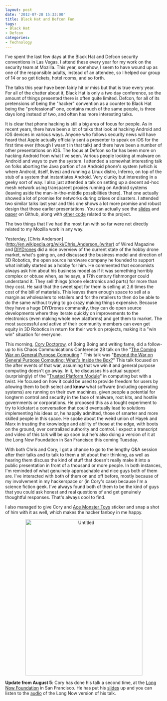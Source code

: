 ```yaml
--- 
layout: post
date: '2012-07-28 15:33:00'
title: Black Hat and Defcon Fun
tags: 
- Black Hat
- Defcon
categories:
- Technology
---
```

I've spent the last few days at the Black Hat and Defcon security conventions in Las Vegas. I attend these every year for my work on the security team at Mozilla. This year, somehow, I seem to have wound up as one of the responsible adults, instead of an attendee, so I helped our group of 14 or so get tickets, hotel rooms, and so forth. 

The talks this year have been fairly hit or miss but that is true every year. For all of the chatter about it, Black Hat is only a two day conference, so the amount of things presented there is often quite limited. Defcon, for all of its pretensions of being the "hacker" convention as a counter to Black Hat being the "professional" one, contains much of the same people, is three days long instead of two, and often has more interesting talks. 

It is clear that phone hacking is still a big area of focus for people. As in recent years, there have been a lot of talks that look at hacking Android and iOS devices in various ways. Anyone who follows security news will have heard that Apple actually officially sent a presenter to speak on iOS for the first time ever (though I wasn't in that talk) and there have been a number of other presentations on iOS. The focus at Defcon so far has been more on hacking Android from what I've seen. Various people looking at malware on Android and ways to pwn the system. I attended a somewhat interesting talk on folks aborting the Java portion of an Android phone's system (which is where Android, itself, lives) and running a Linux distro, Inferno, on top of the stub of a system that instantiates Android. Very clunky but interesting in a geeky sort of way. I also just attended a talk on setting up a decent ad-hoc mesh network using transparent proxies running on Android systems (leaving aside the man-in-the-middle possibilities there). That one actually showed a lot of promise for networks during crises or disasters. I attended two similar talks last year and this one shows a lot more promise and robust design that those earlier presentations. You can actually see the [slides](https://github.com/monk-dot/SPAN/blob/master/SPAN%20DEFCON%20XX.pptx) and [paper](https://github.com/monk-dot/SPAN/blob/master/m0nk_Off_Grid_communications_with_Android_-_DCXX_paper.pdf) on Github, along with [other code](https://github.com/monk-dot) related to the project. 

The two things that I've had the most fun with so far were not directly related to my Mozilla work in any way. 

Yesterday, [Chris Anderson](http://en.wikipedia.org/wiki/Chris_Anderson_(writer) of Wired Magazine and [DIYDrones](http://diydrones.com) did a nice overview of the current state of the hobby drone market, what's going on, and discussed the business model and direction of 3D Robotics, the open source hardware company he founded to support what initially started as a hobby for him. He commented that economists always ask him about his business model as if it was something horribly complex or obtuse when, as he says, a 17th century fishmonger could understand it. They sell things (drone electronics and parts) for more than they cost. He said that the sweet spot for them is selling at 2.6 times the cost of the bill of materials. This leaves them enough space to sell at a margin as wholesalers to retailers and for the retailers to then do be able to do the same without trying to go crazy making things expensive. Because they have a huge DIYDrones community, they can do open source developments where they iterate quickly on improvements to the electronics (even making whole new platforms) and get them to market. The most successful and active of their community members can even get equity in 3D Robotics in return for their work on projects, making it a "win win" situation for everyone.

This morning, [Cory Doctorow](http://craphound.com/bio.php), of Boing Boing and writing fame, did a follow-up to his Chaos Communications Conference 28 talk on the "[The Coming War on General Purpose Computing](http://boingboing.net/2011/12/27/the-coming-war-on-general-purp.html)." This talk was "[Beyond the War on General Purpose Computing: What's Inside the Box?](http://defcon.org/html/defcon-20/dc-20-speakers.html#Doctorow)" This talk focused on the after events of that war, assuming that we win it and general purpose computing doesn't go away. In it, he discusses his actual support (surprisingly) of the "[Trusted Platform Module](rg/wiki/Trusted_Platform_Module)" in computing but with a twist. He focused on how it could be used to provide freedom for users by allowing them to both select and **know** what software (including operating systems) are running on their own machines, given people a potential for longterm control and security in the face of malware, root kits, and hostile governments or corporations. He proposed this as a tought experiment to try to kickstart a conversation that could eventually lead to solutions implementing his ideas or, he happily admitted, those of smarter and more skilled people in this space. He spoke about the weird union of Hayek and Marx in trusting the knowledge and ability of those at the edge, with boots on the ground, over centralized authority and control. I expect a transcript and video of this talk will be up soon but he's also doing a version of it at the Long Now Foundation in San Francisco this coming Tuesday. 

With both Chris and Cory, I got a chance to go to the lengthy Q&A session after their talks and to talk to them a bit about their thinking, as well as hearing them discuss the kind of stuff that doesn't really make it into a public presentation in front of a thousand or more people. In both instances, I'm reminded of what genuinely approachable and nice guys both of them are. I've interacted with both of them on and off before, mostly because of my involvement in my hackerspace or (in Cory's case) because I'm a science fiction geek. I've always found both of them to be the kind of guys that you could ask honest and real questions of and get genuinely thoughtful responses. That's always cool to find.

I also managed to give Cory and [Ace Monster Toys](http://www.acemonstertoys.org) sticker and snap a shot of him with it as well, which makes the hacker fanboy in me happy. 

<p style="text-align:center"><a href="http://www.flickr.com/photos/albill/7663639828/" title="Untitled by albill, on Flickr"><img src="https://farm9.staticflickr.com/8164/7663639828_8c0f142543.jpg" width="375" height="500" alt="Untitled"></a></p>

**Update from August 5**: Cory has done his talk a second time, at the [Long Now Foundation](http://longnow.org) in San Francisco. He has put his [slides](http://craphound.com/CivilWar.zip) up and you can listen to the [audio](http://longnow.org/seminars/02012/jul/31/coming-century-war-against-your-computer/) of the Long Now version of his talk.